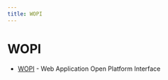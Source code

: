 ```yaml
---
title: WOPI
---
```


# WOPI

- [WOPI](https://wopi.readthedocs.io/en/latest/) - Web Application Open Platform Interface

